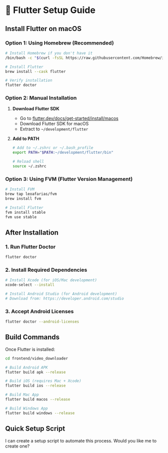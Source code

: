 # 🚀 Flutter Setup Guide

## Install Flutter on macOS

### Option 1: Using Homebrew (Recommended)
```bash
# Install Homebrew if you don't have it
/bin/bash -c "$(curl -fsSL https://raw.githubusercontent.com/Homebrew/install/HEAD/install.sh)"

# Install Flutter
brew install --cask flutter

# Verify installation
flutter doctor
```

### Option 2: Manual Installation
1. **Download Flutter SDK**
   - Go to [flutter.dev/docs/get-started/install/macos](https://flutter.dev/docs/get-started/install/macos)
   - Download Flutter SDK for macOS
   - Extract to `~/development/flutter`

2. **Add to PATH**
   ```bash
   # Add to ~/.zshrc or ~/.bash_profile
   export PATH="$PATH:~/development/flutter/bin"
   
   # Reload shell
   source ~/.zshrc
   ```

### Option 3: Using FVM (Flutter Version Management)
```bash
# Install FVM
brew tap leoafarias/fvm
brew install fvm

# Install Flutter
fvm install stable
fvm use stable
```

## After Installation

### 1. Run Flutter Doctor
```bash
flutter doctor
```

### 2. Install Required Dependencies
```bash
# Install Xcode (for iOS/Mac development)
xcode-select --install

# Install Android Studio (for Android development)
# Download from: https://developer.android.com/studio
```

### 3. Accept Android Licenses
```bash
flutter doctor --android-licenses
```

## Build Commands

Once Flutter is installed:

```bash
cd frontend/video_downloader

# Build Android APK
flutter build apk --release

# Build iOS (requires Mac + Xcode)
flutter build ios --release

# Build Mac App
flutter build macos --release

# Build Windows App
flutter build windows --release
```

## Quick Setup Script

I can create a setup script to automate this process. Would you like me to create one?
